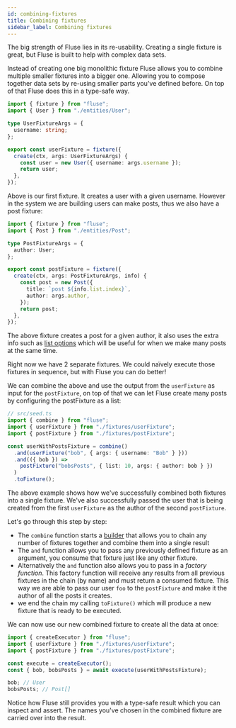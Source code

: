 ```yaml
---
id: combining-fixtures
title: Combining fixtures
sidebar_label: Combining fixtures
---
```


The big strength of Fluse lies in its re-usability. Creating a single fixture is great, but Fluse is built to help with complex data sets.

Instead of creating one big monolithic fixture Fluse allows you to combine multiple smaller fixtures into a bigger one. Allowing you to compose together data sets by re-using smaller parts you've defined before. On top of that Fluse does this in a type-safe way.

```typescript
import { fixture } from "fluse";
import { User } from "./entities/User";

type UserFixtureArgs = {
  username: string;
};

export const userFixture = fixture({
  create(ctx, args: UserFixtureArgs) {
    const user = new User({ username: args.username });
    return user;
  },
});
```

Above is our first fixture. It creates a user with a given username. However in the system we are building users can make posts, thus we also have a post fixture:

```typescript
import { fixture } from "fluse";
import { Post } from "./entities/Post";

type PostFixtureArgs = {
  author: User;
};

export const postFixture = fixture({
  create(ctx, args: PostFixtureArgs, info) {
    const post = new Post({
      title: `post ${info.list.index}`,
      author: args.author,
    });
    return post;
  },
});
```

The above fixture creates a post for a given author, it also uses the extra info such as [list options](./making-lists.md) which will be useful for when we make many posts at the same time.

Right now we have 2 separate fixtures. We could naïvely execute those fixtures in sequence, but with Fluse you can do better!

We can combine the above and use the output from the `userFixture` as input for the `postFixture`, on top of that we can let Fluse create many posts by configuring the postFixture as a list:

```typescript
// src/seed.ts
import { combine } from "fluse";
import { userFixture } from "./fixtures/userFixture";
import { postFixture } from "./fixtures/postFixture";

const userWithPostsFixture = combine()
  .and(userFixture("bob", { args: { username: "Bob" } }))
  .and(({ bob }) =>
    postFixture("bobsPosts", { list: 10, args: { author: bob } })
  )
  .toFixture();
```

The above example shows how we've successfully combined both fixtures into a single fixture. We've also successfully passed the user that is being created from the first `userFixture` as the author of the second `postFixture`.

Let's go through this step by step:

- The `combine` function starts a [builder](./api-combine.md#combinedfixturebuilderand) that allows you to chain any number of fixtures together and combine them into a single result
- The `and` function allows you to pass any previously defined fixture as an argument, you consume that fixture just like any other fixture.
- Alternatively the `and` function also allows you to pass in a _factory function_. This factory function will receive any results from all previous fixtures in the chain (by name) and must return a consumed fixture. This way we are able to pass our user `foo` to the `postFixture` and make it the author of all the posts it creates.
- we end the chain my calling `toFixture()` which will produce a new fixture that is ready to be executed.

We can now use our new combined fixture to create all the data at once:

```typescript
import { createExecutor } from "fluse";
import { userFixture } from "./fixtures/userFixture";
import { postFixture } from "./fixtures/postFixture";

const execute = createExecutor();
const { bob, bobsPosts } = await execute(userWithPostsFixture);

bob; // User
bobsPosts; // Post[]
```

Notice how Fluse still provides you with a type-safe result which you can inspect and assert. The names you've chosen in the combined fixture are carried over into the result.
